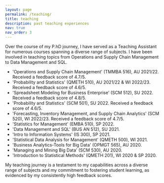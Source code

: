 ```yaml
---
layout: page
permalink: /teaching/
title: teaching
description: past teaching experiences
nav: true
nav_order: 3
---
```


Over the course of my P.hD journey, I have served as a Teaching Assistant for numerous courses spanning a diverse range of subjects. I have been involved in teaching topics from Operations and Supply Chain Management to Data Management and SQL. 

- 'Operations and Supply Chain Management' (TMMBA 516), AU 2021/22. Received a feedback score of 4.7/5.
- 'Probability and Statistics' (QMETH 510), AU 2021/22 & WI 2022/23. Received a feedback score of 4.6/5.
- 'Spreadsheet Modeling for Business Enterprise' (SCM 512), SU 2022. Received a feedback score of 4.8/5.
- 'Probability and Statistics' (SCM 501), SU 2022. Received a feedback score of 4.6/5.
- 'Forecasting, Inventory Management, and Supply Chain Analytics' (SCM 520), WI 2022/23. Received a feedback score of 4.7/5.
- 'Statistics for Management' (EMBA 510), SP 2022.
- 'Data Management and SQL' (BUS AN 512), SU 2021.
- 'Intro to Information Systems' (IS 300), SP 2021.
- 'Statistical Data Analysis for Management' (QMETH 500), WI 2021.
- 'Business Analytics-Tools for Big Data' (OPMGT 565), AU 2020.
- 'Managing and Mining Big Data' (SCM 530), AU 2020.
- 'Introduction to Statistical Methods' (QMETH 201), WI 2020 & SP 2020.

My teaching journey is a testament to my capabilities across a diverse range of subjects and my commitment to fostering student learning, as evidenced by my consistently high feedback scores.
